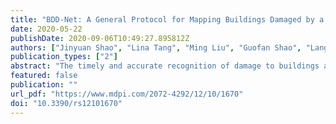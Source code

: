 ```yaml
---
title: "BDD-Net: A General Protocol for Mapping Buildings Damaged by a Wide Range of Disasters Based on Satellite Imagery"
date: 2020-05-22
publishDate: 2020-09-06T10:49:27.895812Z
authors: ["Jinyuan Shao", "Lina Tang", "Ming Liu", "Guofan Shao", "Lang Sun", "Quanyi Qiu"]
publication_types: ["2"]
abstract: "The timely and accurate recognition of damage to buildings after destructive disasters is one of the most important post-event responses. Due to the complex and dangerous situations in affected areas, field surveys of post-disaster conditions are not always feasible. The use of satellite imagery for disaster assessment can overcome this problem. However, the textural and contextual features of post-event satellite images vary with disaster types, which makes it difficult to use models that have been developed for a specific disaster type to detect damaged buildings following other types of disasters. Therefore, it is hard to use a single model to effectively and automatically recognize post-disaster building damage for a broad range of disaster types. Therefore, in this paper, we introduce a building damage detection network (BDD-Net) composed of a novel end-to-end remote sensing pixel-classification deep convolutional neural network. BDD-Net was developed to automatically classify every pixel of a post-disaster image into one of non-damaged building, damaged building, or background classes. Pre- and post-disaster images were provided as input for the network to increase semantic information, and a hybrid loss function that combines dice loss and focal loss was used to optimize the network. Publicly available data were utilized to train and test the model, which makes the presented method readily repeatable and comparable. The protocol was tested on images for five disaster types, namely flood, earthquake, volcanic eruption, hurricane, and wildfire. The results show that the proposed method is consistently effective for recognizing buildings damaged by different disasters and in different areas."
featured: false
publication: ""
url_pdf: "https://www.mdpi.com/2072-4292/12/10/1670"
doi: "10.3390/rs12101670"
---
```


